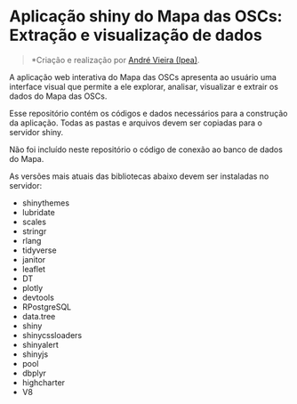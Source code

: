 Aplicação shiny do Mapa das OSCs: Extração e visualização de dados
==================================================================

> *Criação e realização por [André Vieira (Ipea)](https://ahpvieira.github.io/).

A aplicação web interativa do Mapa das OSCs apresenta ao usuário uma interface visual que permite a ele explorar, analisar, visualizar e extrair os dados do Mapa das OSCs.

Esse repositório contém os códigos e dados necessários para a construção da aplicação. Todas as pastas e arquivos devem ser copiadas para o servidor shiny.

Não foi incluído neste repositório o código de conexão ao banco de dados do Mapa.

As versões mais atuais das bibliotecas abaixo devem ser instaladas no servidor:

- shinythemes
- lubridate
- scales
- stringr
- rlang
- tidyverse
- janitor
- leaflet
- DT
- plotly
- devtools
- RPostgreSQL
- data.tree
- shiny
- shinycssloaders
- shinyalert
- shinyjs
- pool
- dbplyr
- highcharter
- V8